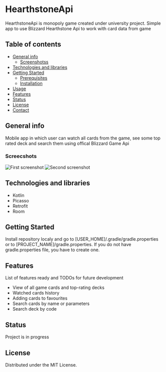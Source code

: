 #   HearthstoneApi
 HearthstoneApi is monopoly game created under university project. Simple app to use Blizzard Hearthstone Api to work with card data from game

## Table of contents
* [General info](#general-info)
    * [Screenshotss](#screenshots)
* [Technologies and libraries](#technologies-and-libraries)
* [Getting Started](#getting-started)
    * [Prerequisites](#prerequisites)
    * [Installation](#installation)
* [Usage](#usage)
* [Features](#features)
* [Status](#status)
* [License](#license)
* [Contact](#contact)

## General info
Mobile app in which user can watch all cards from the game, see some top rated deck and search them using offical Blizzard Game Api

### Screecshots
<img src="/screenshots/Logging.png" alt="First screenshot"> <img src="/screenshots/Board.png" alt="Second screenshot">
## Technologies and libraries
* Kotlin
* Picasso
* Retrofit
* Room

## Getting Started
Install repository localy and go to [USER_HOME]/.gradle/gradle.properties or to [PROJECT_NAME]/gradle.properties. 
If you do not have gradle.properties file, you have to create one.

## Features
List of features ready and TODOs for future development
* View of all game cards and top-rating decks
* Watched cards history
* Adding cards to favourites
* Search cards by name or parameters
* Search deck by code

## Status
Project is in progress

## License
Distributed under the MIT License.
